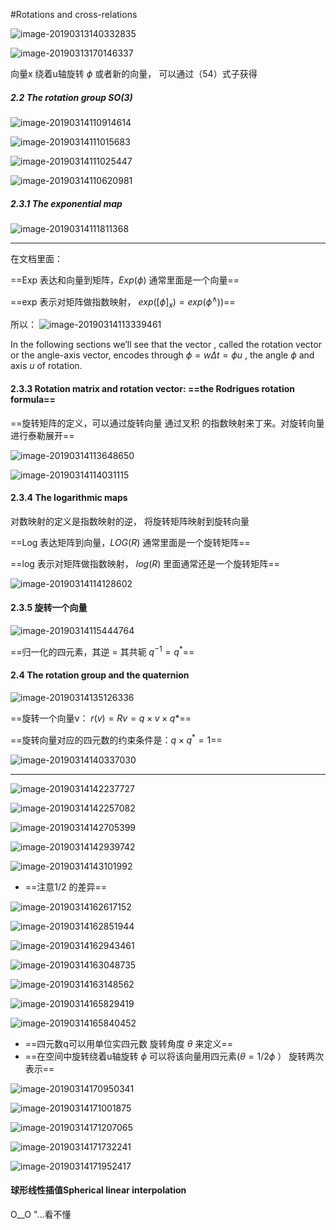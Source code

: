 #Rotations and cross-relations

![image-20190313140332835](/Users/test/Downloads/7-TestCode/__notebook/Quaternions/image-20190313140332835-2457012.png)

![image-20190313170146337](/Users/test/Downloads/7-TestCode/__notebook/Quaternions/image-20190313170146337-2467706.png)

向量x 绕着u轴旋转 $\phi$ 或者新的向量， 可以通过（54）式子获得



##### 2.2 The rotation group SO(3) 

![image-20190314110914614](/Users/test/Downloads/7-TestCode/__notebook/Quaternions/image-20190314110914614-2532954.png)

![image-20190314111015683](/Users/test/Downloads/7-TestCode/__notebook/Quaternions/image-20190314111015683-2533015.png)



![image-20190314111025447](/Users/test/Downloads/7-TestCode/__notebook/Quaternions/image-20190314111025447-2533025.png)

![image-20190314110620981](/Users/test/Downloads/7-TestCode/__notebook/Quaternions/image-20190314110620981-2532781.png)







##### 2.3.1 The exponential map

![image-20190314111811368](/Users/test/Downloads/7-TestCode/__notebook/Quaternions/image-20190314111811368-2533491.png)

-----

在文档里面：

==Exp 表达和向量到矩阵，$Exp(\phi)$ 通常里面是一个向量==

==exp 表示对矩阵做指数映射， $exp([\phi]_x) = exp(\phi ^{\wedge }) )$== 

所以： ![image-20190314113339461](/Users/test/Downloads/7-TestCode/__notebook/Quaternions/image-20190314113339461-2534419.png)

In the following sections we’ll see that the vector , called the rotation vector or the  angle-axis vector, encodes through $\phi = w \Delta t = \phi u$ ,  the angle $\phi$  and axis $u$ of rotation. 

#### 2.3.3 Rotation matrix and rotation vector: ==the Rodrigues rotation formula==

==旋转矩阵的定义，可以通过旋转向量 通过叉积 的指数映射来丁来。对旋转向量进行泰勒展开==

![image-20190314113648650](/Users/test/Downloads/7-TestCode/__notebook/Quaternions/image-20190314113648650-2534608.png)

![image-20190314114031115](/Users/test/Downloads/7-TestCode/__notebook/Quaternions/image-20190314114031115-2534831.png)

#### 2.3.4 The logarithmic maps

对数映射的定义是指数映射的逆， 将旋转矩阵映射到旋转向量

==Log 表达矩阵到向量，$LOG(R)$ 通常里面是一个旋转矩阵==

==log 表示对矩阵做指数映射， $log(R)$ 里面通常还是一个旋转矩阵== 

![image-20190314114128602](/Users/test/Downloads/7-TestCode/__notebook/Quaternions/image-20190314114128602-2534888.png)

#### 2.3.5 旋转一个向量

![image-20190314115444764](/Users/test/Downloads/7-TestCode/__notebook/Quaternions/image-20190314115444764-2535684.png)

==归一化的四元素，其逆 = 其共轭 $q^{-1} = q^{*}$==



#### 2.4 The rotation group and the quaternion

![image-20190314135126336](/Users/test/Downloads/7-TestCode/__notebook/Quaternions/image-20190314135126336-2542686.png)



==旋转一个向量v： $r(v) = R v = q \times v \times q*$==

==旋转向量对应的四元数的约束条件是：$q \times q^* =1$==

![image-20190314140337030](/Users/test/Downloads/7-TestCode/__notebook/Quaternions/image-20190314140337030-2543417.png)

----

![image-20190314142237727](/Users/test/Downloads/7-TestCode/__notebook/Quaternions/image-20190314142237727-2544557.png)

![image-20190314142257082](/Users/test/Downloads/7-TestCode/__notebook/Quaternions/image-20190314142257082-2544577.png)



![image-20190314142705399](/Users/test/Downloads/7-TestCode/__notebook/Quaternions/image-20190314142705399-2544825.png)

![image-20190314142939742](/Users/test/Downloads/7-TestCode/__notebook/Quaternions/image-20190314142939742-2544979.png)

![image-20190314143101992](/Users/test/Downloads/7-TestCode/__notebook/Quaternions/image-20190314143101992-2545062.png)

- ==注意1/2 的差异==

![image-20190314162617152](/Users/test/Downloads/7-TestCode/__notebook/Quaternions/image-20190314162617152-2551977.png)

![image-20190314162851944](/Users/test/Downloads/7-TestCode/__notebook/Quaternions/image-20190314162851944-2552131.png)

![image-20190314162943461](/Users/test/Downloads/7-TestCode/__notebook/Quaternions/image-20190314162943461-2552183.png)

![image-20190314163048735](/Users/test/Downloads/7-TestCode/__notebook/Quaternions/image-20190314163048735-2552248.png)

![image-20190314163148562](/Users/test/Downloads/7-TestCode/__notebook/Quaternions/image-20190314163148562-2552308.png)

![image-20190314165829419](/Users/test/Downloads/7-TestCode/__notebook/Quaternions/image-20190314165829419-2553909.png)

![image-20190314165840452](/Users/test/Downloads/7-TestCode/__notebook/Quaternions/image-20190314165840452-2553920.png)

- ==四元数q可以用单位实四元数 旋转角度 $\theta$ 来定义==
- ==在空间中旋转绕着u轴旋转  $\phi$  可以将该向量用四元素($\theta = 1/2 \phi$ ） 旋转两次表示== 



![image-20190314170950341](/Users/test/Downloads/7-TestCode/__notebook/Quaternions/image-20190314170950341-2554590.png)

![image-20190314171001875](/Users/test/Downloads/7-TestCode/__notebook/Quaternions/image-20190314171001875-2554601.png)

![image-20190314171207065](/Users/test/Downloads/7-TestCode/__notebook/Quaternions/image-20190314171207065-2554727.png)

![image-20190314171732241](/Users/test/Downloads/7-TestCode/__notebook/Quaternions/image-20190314171732241-2555052.png)

![image-20190314171952417](/Users/test/Downloads/7-TestCode/__notebook/Quaternions/image-20190314171952417-2555192.png)

#### 球形线性插值Spherical linear interpolation

O__O "…看不懂

